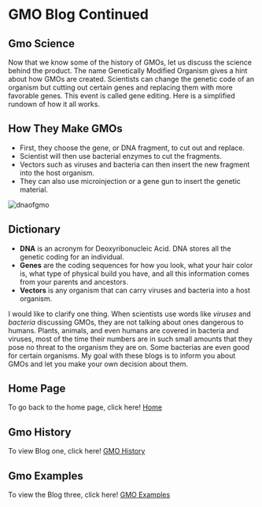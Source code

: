 # GMO Blog Continued

## Gmo Science

Now that we know some of the history of GMOs, let us discuss the science behind the product. The name Genetically Modified Organism gives a hint about how GMOs are created. Scientists can change the genetic code of an organism but cutting out certain genes and replacing them with more favorable genes. This event is called gene editing. Here is a simplified rundown of how it all works. 

## How They Make GMOs
- First, they choose the gene, or DNA fragment, to cut out and replace.
- Scientist will then use bacterial enzymes to cut the fragments. 
- Vectors such as viruses and bacteria can then insert the new fragment into the host organism.
- They can also use microinjection or a gene gun to insert the genetic material. 

![dnaofgmo](https://user-images.githubusercontent.com/43043543/47853458-cee49380-ddac-11e8-858c-281c98d451c1.jpeg)

## Dictionary
- **DNA** is an acronym for Deoxyribonucleic Acid. DNA stores all the genetic coding for an individual. 
- **Genes** are the coding sequences for how you look, what your hair color is, what type of physical build you have, and all this information comes from your parents and ancestors. 
- **Vectors** is any organism that can carry viruses and bacteria into a host organism. 

I would like to clarify one thing. When scientists use words like _viruses_ and _bacteria_ discussing GMOs, they are not talking about ones dangerous to humans. Plants, animals, and even humans are covered in bacteria and viruses, most of the time their numbers are in such small amounts that they pose no threat to the organism they are on. Some bacterias are even good for certain organisms. My goal with these blogs is to inform you about GMOs and let you make your own decision about them. 

## Home Page

To go back to the home page, click here! [Home](https://wdeaton.github.io/GMO-Introduction/)

## Gmo History

To view Blog one, click here! [GMO History](https://wdeaton.github.io/Gmos-Blog/)

## Gmo Examples

To view the Blog three, click here! [GMO Examples](https://wdeaton.github.io/GMOExamples/)
